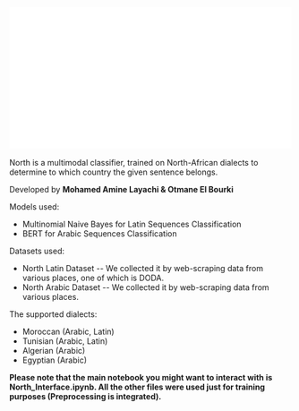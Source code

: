  
<p align="center"><img src="North Logo.png" alt="Logo" width="1000"/></p>
North is a multimodal classifier, trained on North-African dialects to determine to which country the given sentence belongs.

Developed by
**Mohamed Amine Layachi & Otmane El Bourki**

Models used:
- Multinomial Naive Bayes for Latin Sequences Classification
- BERT for Arabic Sequences Classification

Datasets used:
- North Latin Dataset -- We collected it by web-scraping data from various places, one of which is DODA.
- North Arabic Dataset -- We collected it by web-scraping data from various places.

The supported dialects:
- Moroccan (Arabic, Latin)
- Tunisian (Arabic, Latin)
- Algerian (Arabic)
- Egyptian (Arabic)

**Please note that the main notebook you might want to interact with is North_Interface.ipynb. All the other files were used just for training purposes (Preprocessing is integrated).**




